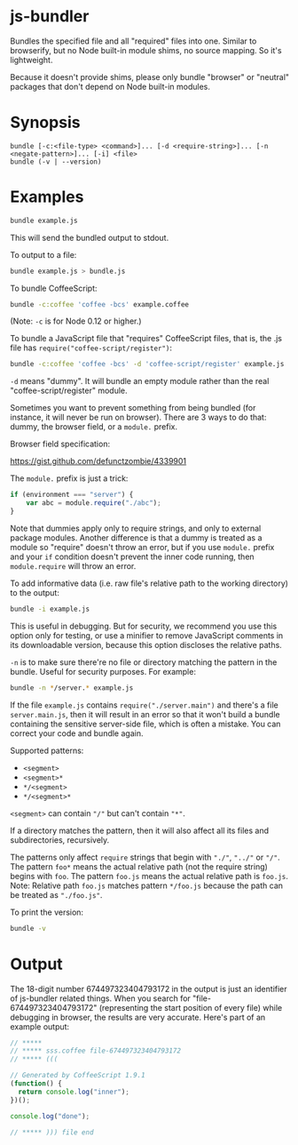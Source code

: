 # js-bundler

Bundles the specified file and all "required" files into one. Similar to browserify, but no Node built-in module shims, no source mapping. So it's lightweight.

Because it doesn't provide shims, please only bundle "browser" or "neutral" packages that don't depend on Node built-in modules.

# Synopsis

```
bundle [-c:<file-type> <command>]... [-d <require-string>]... [-n <negate-pattern>]... [-i] <file>
bundle (-v | --version)
```

# Examples

```bash
bundle example.js
```

This will send the bundled output to stdout.

To output to a file:

```bash
bundle example.js > bundle.js
```

To bundle CoffeeScript:

```bash
bundle -c:coffee 'coffee -bcs' example.coffee
```

(Note: `-c` is for Node 0.12 or higher.)

To bundle a JavaScript file that "requires" CoffeeScript files, that is, the .js file has `require("coffee-script/register")`:

```bash
bundle -c:coffee 'coffee -bcs' -d 'coffee-script/register' example.js
```

`-d` means "dummy". It will bundle an empty module rather than the real "coffee-script/register" module.

Sometimes you want to prevent something from being bundled (for instance, it will never be run on browser). There are 3 ways to do that: dummy, the browser field, or a `module.` prefix.

Browser field specification:

https://gist.github.com/defunctzombie/4339901

The `module.` prefix is just a trick:

```javascript
if (environment === "server") {
    var abc = module.require("./abc");
}
```

Note that dummies apply only to require strings, and only to external package modules. Another difference is that a dummy is treated as a module so "require" doesn't throw an error, but if you use `module.` prefix and your `if` condition doesn't prevent the inner code running, then `module.require` will throw an error.

To add informative data (i.e. raw file's relative path to the working directory) to the output:

```bash
bundle -i example.js
```

This is useful in debugging. But for security, we recommend you use this option only for testing, or use a minifier to remove JavaScript comments in its downloadable version, because this option discloses the relative paths.

`-n` is to make sure there're no file or directory matching the pattern in the bundle. Useful for security purposes. For example:

```bash
bundle -n */server.* example.js
```

If the file `example.js` contains `require("./server.main")` and there's a file `server.main.js`, then it will result in an error so that it won't build a bundle containing the sensitive server-side file, which is often a mistake. You can correct your code and bundle again.

Supported patterns:

- `<segment>`
- `<segment>*`
- `*/<segment>`
- `*/<segment>*`

`<segment>` can contain `"/"` but can't contain `"*"`.

If a directory matches the pattern, then it will also affect all its files and subdirectories, recursively.

The patterns only affect `require` strings that begin with `"./"`, `"../"` or `"/"`. The pattern `foo*` means the actual relative path (not the require string) begins with `foo`. The pattern `foo.js` means the actual relative path is `foo.js`. Note: Relative path `foo.js` matches pattern `*/foo.js` because the path can be treated as `"./foo.js"`.

To print the version:

```bash
bundle -v
```

# Output

The 18-digit number 674497323404793172 in the output is just an identifier of js-bundler related things. When you search for "file-674497323404793172" (representing the start position of every file) while debugging in browser, the results are very accurate. Here's part of an example output:

```javascript
// *****
// ***** sss.coffee file-674497323404793172
// ***** (((

// Generated by CoffeeScript 1.9.1
(function() {
  return console.log("inner");
})();

console.log("done");

// ***** ))) file end
```

